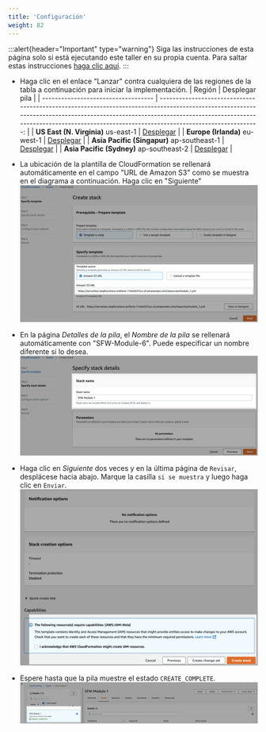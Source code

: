 ```yaml
---
title: 'Configuración'
weight: 82
---
```


:::alert{header="Important" type="warning"}
Siga las instrucciones de esta página solo si está ejecutando este taller en su propia cuenta. Para saltar estas instrucciones [haga clic aquí](../step-3).
:::

- Haga clic en el enlace "Lanzar" contra cualquiera de las regiones de la tabla a continuación para iniciar la implementación.
  | Región | Desplegar pila |
  | ----------------------------------- | -------------------------------------------------------------------------------------------------------------------------------------------------------------------------------------------------------------------------------------------------------------: |
  | **US East (N. Virginia)** us-east-1 | [Desplegar](https://console.aws.amazon.com/cloudformation/home?region=us-east-1#/stacks/create/template?stackName=SFW-Module-6&templateURL=https://serverless-stepfunctions-artifacts-17oiei2i27urc.s3.amazonaws.com/resources/module_6.yml) |
  | **Europe (Irlanda)** eu-west-1 | [Desplegar](https://console.aws.amazon.com/cloudformation/home?region=eu-west-1#/stacks/create/template?stackName=SFW-Module-6&templateURL=https://serverless-stepfunctions-artifacts-17oiei2i27urc.s3.amazonaws.com/resources/module_6.yml) |
  | **Asia Pacific (Singapur)** ap-southeast-1 | [Desplegar](https://console.aws.amazon.com/cloudformation/home?region=ap-southeast-1#/stacks/create/template?stackName=SFW-Module-6&templateURL=https://serverless-stepfunctions-artifacts-17oiei2i27urc.s3.amazonaws.com/resources/module_6.yml) |
  | **Asia Pacific (Sydney)** ap-southeast-2 | [Desplegar](https://console.aws.amazon.com/cloudformation/home?region=ap-southeast-2#/stacks/create/template?stackName=SFW-Module-6&templateURL=https://serverless-stepfunctions-artifacts-17oiei2i27urc.s3.amazonaws.com/resources/module_6.yml) |

- La ubicación de la plantilla de CloudFormation se rellenará automáticamente en el campo "URL de Amazon S3" como se muestra en el diagrama a continuación. Haga clic en "Siguiente"
  ![CloudFormation specify template](/static/img/setup/setup-cloudformation-specify-template.png)
- En la página _Detalles de la pila_, el _Nombre de la pila_ se rellenará automáticamente con "SFW-Module-6". Puede especificar un nombre diferente si lo desea.
  ![CloudFormation stack name](/static/img/setup/setup-cloudformation-stack-name.png)
- Haga clic en _Siguiente_ dos veces y en la última página de `Revisar`, desplácese hacia abajo. Marque la casilla `si se muestra` y luego haga clic en `Enviar`.
  ![CloudFormation create stack](/static/img/setup/setup-cloudformation-create-stack.png)
- Espere hasta que la pila muestre el estado `CREATE_COMPLETE`.
  ![CloudFormation stack complete](/static/img/setup/setup-cloudformation-create-complete.png)
